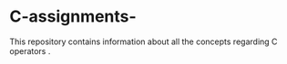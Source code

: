 # C-assignments-
This repository contains information  about all the concepts  regarding  C operators .
